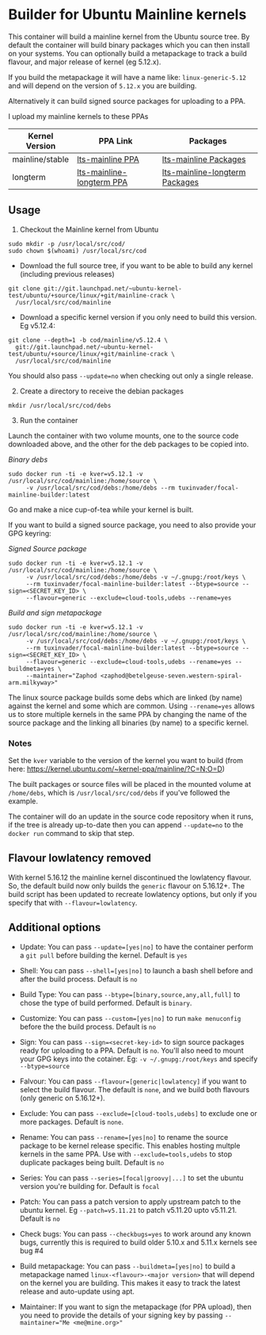 # Builder for Ubuntu Mainline kernels

This container will build a mainline kernel from the Ubuntu source tree.
By default the container will build binary packages which you can then install
on your systems. You can optionally build a metapackage to track a build flavour,
and major release of kernel (eg 5.12.x).

If you build the metapackage it will have a name like: 
`linux-generic-5.12` and will depend on the version of `5.12.x` you are building.

Alternatively it can build signed source packages for uploading to a PPA.

I upload my mainline kernels to these PPAs

| Kernel Version | PPA Link | Packages |
|----------------|----------|----------|
| mainline/stable |[lts-mainline PPA](https://launchpad.net/~tuxinvader/+archive/ubuntu/lts-mainline)|[lts-mainline Packages](https://launchpad.net/~tuxinvader/+archive/ubuntu/lts-mainline/+packages)|
|longterm|[lts-mainline-longterm PPA](https://launchpad.net/~tuxinvader/+archive/ubuntu/lts-mainline-longterm)|[lts-mainline-longterm Packages](https://launchpad.net/~tuxinvader/+archive/ubuntu/lts-mainline-longterm/+packages)|

## Usage

1. Checkout the Mainline kernel from Ubuntu
```
sudo mkdir -p /usr/local/src/cod/
sudo chown $(whoami) /usr/local/src/cod
```

  * Download the full source tree, if you want to be able to build any kernel (including previous releases)
  ```
  git clone git://git.launchpad.net/~ubuntu-kernel-test/ubuntu/+source/linux/+git/mainline-crack \
    /usr/local/src/cod/mainline
  ```

  * Download a specific kernel version if you only need to build this version. Eg v5.12.4:
  ```
  git clone --depth=1 -b cod/mainline/v5.12.4 \
    git://git.launchpad.net/~ubuntu-kernel-test/ubuntu/+source/linux/+git/mainline-crack \
    /usr/local/src/cod/mainline
  ```
  You should also pass `--update=no` when checking out only a single release.

2. Create a directory to receive the debian packages
```
mkdir /usr/local/src/cod/debs
```

3. Run the container

Launch the container with two volume mounts, one to the source code downloaded above, and the
other for the deb packages to be copied into.

*Binary debs*
```
sudo docker run -ti -e kver=v5.12.1 -v /usr/local/src/cod/mainline:/home/source \
     -v /usr/local/src/cod/debs:/home/debs --rm tuxinvader/focal-mainline-builder:latest
```
Go and make a nice cup-of-tea while your kernel is built. 

If you want to build a signed source package, you need to also provide your GPG keyring:

*Signed Source package*
```
sudo docker run -ti -e kver=v5.12.1 -v /usr/local/src/cod/mainline:/home/source \
     -v /usr/local/src/cod/debs:/home/debs -v ~/.gnupg:/root/keys \
     --rm tuxinvader/focal-mainline-builder:latest --btype=source --sign=<SECRET_KEY_ID> \
     --flavour=generic --exclude=cloud-tools,udebs --rename=yes
```

*Build and sign metapackage*
```
sudo docker run -ti -e kver=v5.12.1 -v /usr/local/src/cod/mainline:/home/source \
     -v /usr/local/src/cod/debs:/home/debs -v ~/.gnupg:/root/keys \
     --rm tuxinvader/focal-mainline-builder:latest --btype=source --sign=<SECRET_KEY_ID> \
     --flavour=generic --exclude=cloud-tools,udebs --rename=yes --buildmeta=yes \
     --maintainer="Zaphod <zaphod@betelgeuse-seven.western-spiral-arm.milkyway>"
```

The linux source package builds some debs which are linked (by name) against the kernel and some
which are common. Using `--rename=yes` allows us to store multiple kernels in the same PPA by changing
the name of the source package and the linking all binaries (by name) to a specific kernel.

### Notes

Set the `kver` variable to the version of the kernel you want to build
(from here: https://kernel.ubuntu.com/~kernel-ppa/mainline/?C=N;O=D)

The built packages or source files will be placed in the mounted volume at `/home/debs`,
which is `/usr/local/src/cod/debs` if you've followed the example.

The container will do an update in the source code repository when it runs,
if the tree is already up-to-date then you can append `--update=no` to the
`docker run` command to skip that step.

## Flavour lowlatency removed

With kernel 5.16.12 the mainline kernel discontinued the lowlatency flavour. So, the default build now
only builds the `generic` flavour on 5.16.12+. The build script has been updated to recreate lowlatency
options, but only if you specify that with `--flavour=lowlatency`.

## Additional options

* Update: You can pass `--update=[yes|no]` to have the container perform a 
`git pull` before building the kernel. Default is `yes`

* Shell: You can pass `--shell=[yes|no]` to launch a bash shell before and
after the build process. Default is `no`

* Build Type: You can pass `--btype=[binary,source,any,all,full]` to chose
the type of build performed. Default is `binary`.

* Customize: You can pass `--custom=[yes|no]` to run `make menuconfig` before the
the build process. Default is `no`

* Sign: You can pass `--sign=<secret-key-id>` to sign source packages ready for uploading
to a PPA. Default is `no`. You'll also need to mount your GPG keys into the cotainer.
Eg: `-v ~/.gnupg:/root/keys` and specify `--btype=source`

* Falvour: You can pass `--flavour=[generic|lowlatency]` if you want to select the build
flavour. The default is `none`, and we build both flavours (only generic on 5.16.12+).

* Exclude: You can pass `--exclude=[cloud-tools,udebs]` to exclude one or more packages.
Default is `none`.

* Rename: You can pass `--rename=[yes|no]` to rename the source package to be kernel release specific.
This enables hosting multple kernels in the same PPA. Use with `--exclude=tools,udebs` to stop
duplicate packages being built. Default is `no`

* Series: You can pass `--series=[focal|groovy|...]` to set the ubuntu version you're building
  for. Default is `focal`

* Patch: You can pass a patch version to apply upstream patch to the ubuntu kernel.
  Eg `--patch=v5.11.21` to patch v5.11.20 upto v5.11.21. Default is `no`

* Check bugs: You can pass `--checkbugs=yes` to work around any known bugs, currently this is required
to build older 5.10.x and 5.11.x kernels see bug #4

* Build metapackage: You can pass `--buildmeta=[yes|no]` to build a metapackage named `linux-<flavour>-<major version>`
that will depend on the kernel you are building. This makes it easy to track the latest release and auto-update
using apt.

* Maintainer: If you want to sign the metapackage (for PPA upload), then you need to provide the details of your
signing key by passing `--maintainer="Me <me@mine.org>"`

